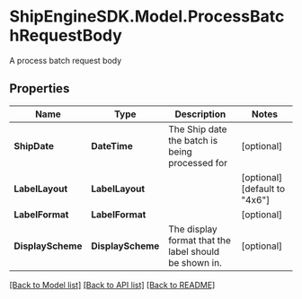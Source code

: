 # ShipEngineSDK.Model.ProcessBatchRequestBody
A process batch request body

## Properties

Name | Type | Description | Notes
------------ | ------------- | ------------- | -------------
**ShipDate** | **DateTime** | The Ship date the batch is being processed for | [optional] 
**LabelLayout** | **LabelLayout** |  | [optional] [default to "4x6"]
**LabelFormat** | **LabelFormat** |  | [optional] 
**DisplayScheme** | **DisplayScheme** | The display format that the label should be shown in. | [optional] 

[[Back to Model list]](../README.md#documentation-for-models) [[Back to API list]](../README.md#documentation-for-api-endpoints) [[Back to README]](../README.md)

